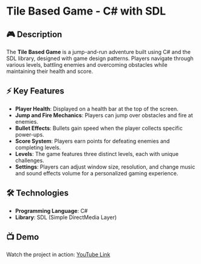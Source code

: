 # Tile Based Game - C# with SDL

## 🎮 Description
The **Tile Based Game** is a jump-and-run adventure built using C# and the SDL library, designed with game design patterns. Players navigate through various levels, battling enemies and overcoming obstacles while maintaining their health and score.

## ⚡ Key Features
- **Player Health**: Displayed on a health bar at the top of the screen.
- **Jump and Fire Mechanics**: Players can jump over obstacles and fire at enemies.
- **Bullet Effects**: Bullets gain speed when the player collects specific power-ups.
- **Score System**: Players earn points for defeating enemies and completing levels.
- **Levels**: The game features three distinct levels, each with unique challenges.
- **Settings**: Players can adjust window size, resolution, and change music and sound effects volume for a personalized gaming experience.
  
## 🛠️ Technologies
- **Programming Language**: C#
- **Library**: SDL (Simple DirectMedia Layer)

## 📺 Demo
Watch the project in action: [YouTube Link](https://www.youtube.com/watch?v=B_Di48ScYAg)
